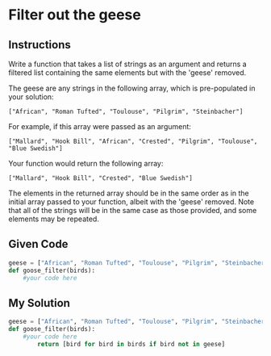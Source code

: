 # Filter out the geese

## Instructions

Write a function that takes a list of strings as an argument and returns a filtered list containing the same elements but with the 'geese' removed.

The geese are any strings in the following array, which is pre-populated in your solution:

```
["African", "Roman Tufted", "Toulouse", "Pilgrim", "Steinbacher"]
```

For example, if this array were passed as an argument:

```
["Mallard", "Hook Bill", "African", "Crested", "Pilgrim", "Toulouse", "Blue Swedish"]
```

Your function would return the following array:

```
["Mallard", "Hook Bill", "Crested", "Blue Swedish"]
```

The elements in the returned array should be in the same order as in the initial array passed to your function, albeit with the 'geese' removed. Note that all of the strings will be in the same case as those provided, and some elements may be repeated.



## Given Code
```python
geese = ["African", "Roman Tufted", "Toulouse", "Pilgrim", "Steinbacher"]
def goose_filter(birds):
    #your code here
```

## My Solution
```python
geese = ["African", "Roman Tufted", "Toulouse", "Pilgrim", "Steinbacher"]
def goose_filter(birds):
    #your code here
        return [bird for bird in birds if bird not in geese]
```
